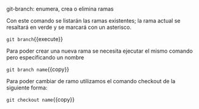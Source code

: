 
git-branch: enumera, crea o elimina ramas

Con este comando se listarán las ramas existentes; la rama actual se resaltará en verde y se marcará con un asterisco.

`git branch`{{execute}}

Para poder crear una nueva rama se necesita ejecutar el mismo comando pero especificando un nombre

`git branch name`{{copy}}

Para poder cambiar de ramo utilizamos el comando checkout de la siguiente forma:

`git checkout name`{{copy}}
